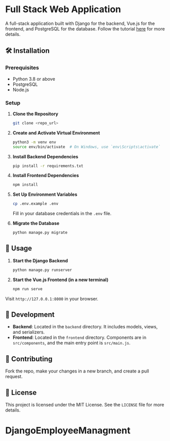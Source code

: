 # Full Stack Web Application

A full-stack application built with Django for the backend, Vue.js for the frontend, and PostgreSQL for the database. Follow the tutorial [here](https://art-of-engineer.blogspot.com/2021/07/python-django-postgre-sql-vue-js-full.html) for more details.

## 🛠 Installation

### Prerequisites

- Python 3.8 or above
- PostgreSQL
- Node.js

### Setup

1. **Clone the Repository**
    ```bash
    git clone <repo_url>
    ```

2. **Create and Activate Virtual Environment**
    ```bash
    python3 -m venv env
    source env/bin/activate  # On Windows, use `env\Scripts\activate`
    ```

3. **Install Backend Dependencies**
    ```bash
    pip install -r requirements.txt
    ```

4. **Install Frontend Dependencies**
    ```bash
    npm install
    ```

5. **Set Up Environment Variables**
    ```bash
    cp .env.example .env
    ```
    Fill in your database credentials in the `.env` file.

6. **Migrate the Database**
    ```bash
    python manage.py migrate
    ```

## 🚀 Usage

1. **Start the Django Backend**
    ```bash
    python manage.py runserver
    ```

2. **Start the Vue.js Frontend (in a new terminal)**
    ```bash
    npm run serve
    ```

Visit `http://127.0.0.1:8000` in your browser.

## 📖 Development

- **Backend**: Located in the `backend` directory. It includes models, views, and serializers.
- **Frontend**: Located in the `frontend` directory. Components are in `src/components`, and the main entry point is `src/main.js`.

## 👥 Contributing

Fork the repo, make your changes in a new branch, and create a pull request.

## 📜 License

This project is licensed under the MIT License. See the `LICENSE` file for more details.
# DjangoEmployeeManagment
